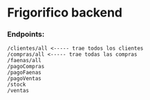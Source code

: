 # Frigorifico backend

### Endpoints:

```
/clientes/all <----- trae todos los clientes 
/compras/all <----- trae todas las compras
/faenas/all 
/pagoCompras
/pagoFaenas
/pagoVentas
/stock
/ventas
```